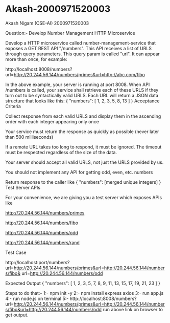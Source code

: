 # Akash-2000971520003
Akash Nigam (CSE-AI)
2000971520003

Question:-
Develop Number Management HTTP Microservice

Develop a HTTP microservice called number-management-service that exposes a GET REST API "/numbers". This API receives a list of URLS through query parameters. This query param is called "url". It can appear more than once, for example:

http://localhost:8008/numbers?url=http://20.244.56.144/numbers/primes&url=http://abc.com/fibo

In the above example, your server is running at port 8008. When API /numbers is called, your service shall retrieve each of these URLS if they turn out to be syntactically valid URLS. Each URL will return a JSON data structure that looks like this:
{
"numbers": [ 1, 2, 3, 5, 8, 13 ]
}
Acceptance Criteria

Collect response from each valid URLS and display them in the ascending order with each integer appearing only once

Your service must return the response as quickly as possible (never later than 500 milliseconds)

If a remote URL takes too long to respond, it must be ignored. The timeout must be respected regardless of the size of the data.

Your server should accept all valid URLS, not just the URLS provided by us.

You should not implement any API for getting odd, even, etc. numbers

Return response to the caller like
{
"numbers": [merged unique integers]
}
Test Server APIs

For your convenience, we are giving you a test server which exposes APIs like

http://20.244.56.144/numbers/primes

http://20.244.56.144/numbers/fibo

http://20.244.56.144/numbers/odd

http://20.244.56.144/numbers/rand

Test Case

http://localhost:port/numbers?url=http://20.244.56.144/numbers/primes&url=http://20.244.56.144/numbers/fibo& url=http://20.244.56.144/numbers/odd

Expected Output
{
"numbers": [ 1, 2, 3, 5, 7, 8, 9, 11, 13, 15, 17, 19, 21, 23 ]
}


Steps to do that:-
1:- npm init -y
2:- npm install express axios
3:- run app.js
4:- run node.js on terminal
5:- http://localhost:8008/numbers?url=http://20.244.56.144/numbers/primes&url=http://20.244.56.144/numbers/fibo&url=http://20.244.56.144/numbers/odd
run above link on browser to get output.
